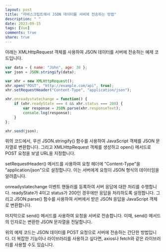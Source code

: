 ```yaml
---
layout: post
title: "자바스크립트에서 JSON 데이터를 서버에 전송하는 방법"
description: " "
date: 2023-09-15
tags: [Vue]
comments: true
share: true
---
```


아래는 XMLHttpRequest 객체를 사용하여 JSON 데이터를 서버에 전송하는 예제 코드입니다.

```javascript
var data = { name: "John", age: 30 };
var json = JSON.stringify(data);

var xhr = new XMLHttpRequest();
xhr.open("POST", "http://example.com/api", true);
xhr.setRequestHeader("Content-Type", "application/json");

xhr.onreadystatechange = function() {
    if (xhr.readyState === 4 && xhr.status === 200) {
        var response = JSON.parse(xhr.responseText);
        console.log(response);
    }
};

xhr.send(json);
```

위의 코드에서, 우선 JSON.stringify() 함수를 사용하여 JavaScript 객체를 JSON 문자열로 변환합니다. 그리고 XMLHttpRequest 객체를 생성하고 open() 메서드로 POST 요청을 보낼 URL을 지정합니다. 

setRequestHeader() 메서드를 사용하여 요청 헤더에 "Content-Type"을 "application/json"으로 설정합니다. 이는 서버에게 요청이 JSON 형식의 데이터임을 알려줍니다. 

onreadystatechange 이벤트 핸들러를 등록하여 서버 응답에 대한 처리를 수행합니다. readyState가 4이고 status가 200인 경우에만 응답을 처리하도록 설정합니다. 그리고 JSON.parse() 함수를 사용하여 서버에서 받은 JSON 응답을 JavaScript 객체로 변환합니다.

마지막으로 send() 메서드를 사용하여 요청을 서버로 전송합니다. 이때, send() 메서드의 인자로는 변환한 JSON 문자열을 전달합니다.

위의 예제 코드는 JSON 데이터를 POST 요청으로 서버에 전송하는 간단한 방법입니다. 더 복잡한 기능이나 라이브러리를 사용하고 싶다면, axios나 fetch와 같은 라이브러리를 사용할 수도 있습니다.